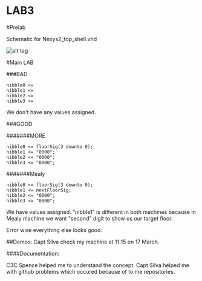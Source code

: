 LAB3
====

#Prelab

Schematic for Nexys2_top_shell.vhd

![alt tag](http://s23.postimg.org/v34a5b3ej/2014_03_16_21_17_56.jpg)


#Main LAB


###BAD
```
nibble0 <= 
nibble1 <= 
nibble2 <= 
nibble3 <=

```
We don't have any values assigned. 

###GOOD

#######MORE
```
nibble0 <= floorSig(3 downto 0);
nibble1 <= "0000";
nibble2 <= "0000";
nibble3 <= "0000";
```
#######Mealy
```
nibble0 <= floorSig(3 downto 0);
nibble1 <= nextFloorSig;
nibble2 <= "0000";
nibble3 <= "0000";
```
We have values assigned. "nibble1" is different in both machines because in Mealy machine we want "second" digit to show us our target floor.

Error wise everything else looks good.

##Demos:
Capt Silva check my machine at 11:15 on 17 March.


####Documentation:

C3C Spence helped me to understand the concept. 
Capt Silva helped me with github problems which occured because of to me repositories.


